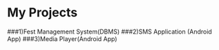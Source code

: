 # My Projects
###1)Fest Management System(DBMS)
###2)SMS Application (Android App)
###3)Media Player(Android App)

